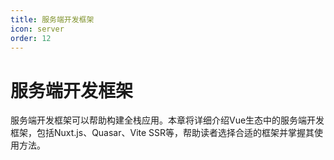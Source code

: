 ```yaml
---
title: 服务端开发框架
icon: server
order: 12
---
```


# 服务端开发框架

服务端开发框架可以帮助构建全栈应用。本章将详细介绍Vue生态中的服务端开发框架，包括Nuxt.js、Quasar、Vite SSR等，帮助读者选择合适的框架并掌握其使用方法。
